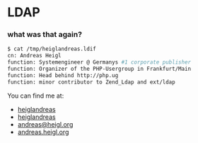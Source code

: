 # LDAP
### what was that again?



```bash
$ cat /tmp/heiglandreas.ldif
cn: Andreas Heigl
function: Systemengineer @ Germanys #1 corporate publisher
function: Organizer of the PHP-Usergroup in Frankfurt/Main
function: Head behind http://php.ug
function: minor contributor to Zend_Ldap and ext/ldap
```



You can find me at:

* <i class="fa fa-twitter"></i> [heiglandreas](https://twitter.com/heiglandreas)
* <i class="fa fa-github"></i> [heiglandreas](https://github.com/heiglandreas)
* <i class="fa fa-envelope"></i> [andreas@heigl.org](mailto:andreas@heigl.org)
* <i class="fa fa-globe"></i> [andreas.heigl.org](http://andreas.heigl.org)